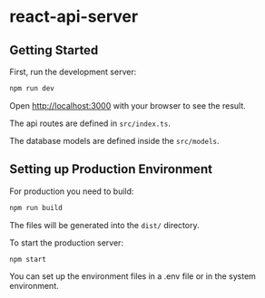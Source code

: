 # react-api-server

## Getting Started

First, run the development server:

```bash
npm run dev
```

Open [http://localhost:3000](http://localhost:3000) with your browser to see the result.

The api routes are defined in `src/index.ts`.

The database models are defined inside the `src/models`.

## Setting up Production Environment

For production you need to build:

```bash
npm run build
```

The files will be generated into the `dist/` directory.

To start the production server:

```bash
npm start
```

You can set up the environment files in a .env file or in the system environment.